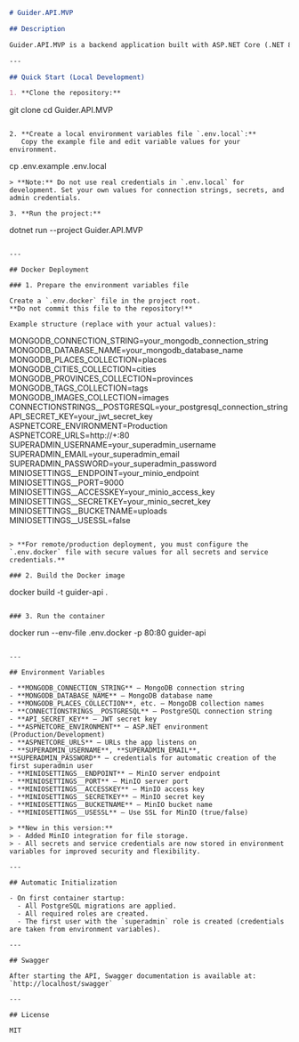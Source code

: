 ```markdown
# Guider.API.MVP

## Description

Guider.API.MVP is a backend application built with ASP.NET Core (.NET 8), implementing a REST API for managing users, roles, cities, provinces, tags, and other entities. The project supports JWT authentication and integrates with both MongoDB and PostgreSQL. File storage is handled via MinIO.

---

## Quick Start (Local Development)

1. **Clone the repository:**
```
   git clone <repository-url>
   cd Guider.API.MVP
```

2. **Create a local environment variables file `.env.local`:**
   Copy the example file and edit variable values for your environment.
```
   cp .env.example .env.local
```
> **Note:** Do not use real credentials in `.env.local` for development. Set your own values for connection strings, secrets, and admin credentials.

3. **Run the project:**
```
   dotnet run --project Guider.API.MVP
```

---

## Docker Deployment

### 1. Prepare the environment variables file

Create a `.env.docker` file in the project root.  
**Do not commit this file to the repository!**

Example structure (replace with your actual values):
```
MONGODB_CONNECTION_STRING=your_mongodb_connection_string
MONGODB_DATABASE_NAME=your_mongodb_database_name
MONGODB_PLACES_COLLECTION=places
MONGODB_CITIES_COLLECTION=cities
MONGODB_PROVINCES_COLLECTION=provinces
MONGODB_TAGS_COLLECTION=tags
MONGODB_IMAGES_COLLECTION=images
CONNECTIONSTRINGS__POSTGRESQL=your_postgresql_connection_string
API_SECRET_KEY=your_jwt_secret_key
ASPNETCORE_ENVIRONMENT=Production
ASPNETCORE_URLS=http://+:80
SUPERADMIN_USERNAME=your_superadmin_username
SUPERADMIN_EMAIL=your_superadmin_email
SUPERADMIN_PASSWORD=your_superadmin_password
MINIOSETTINGS__ENDPOINT=your_minio_endpoint
MINIOSETTINGS__PORT=9000
MINIOSETTINGS__ACCESSKEY=your_minio_access_key
MINIOSETTINGS__SECRETKEY=your_minio_secret_key
MINIOSETTINGS__BUCKETNAME=uploads
MINIOSETTINGS__USESSL=false
```

> **For remote/production deployment, you must configure the `.env.docker` file with secure values for all secrets and service credentials.**

### 2. Build the Docker image
```
docker build -t guider-api .
```

### 3. Run the container
```
docker run --env-file .env.docker -p 80:80 guider-api
```

---

## Environment Variables

- **MONGODB_CONNECTION_STRING** — MongoDB connection string
- **MONGODB_DATABASE_NAME** — MongoDB database name
- **MONGODB_PLACES_COLLECTION**, etc. — MongoDB collection names
- **CONNECTIONSTRINGS__POSTGRESQL** — PostgreSQL connection string
- **API_SECRET_KEY** — JWT secret key
- **ASPNETCORE_ENVIRONMENT** — ASP.NET environment (Production/Development)
- **ASPNETCORE_URLS** — URLs the app listens on
- **SUPERADMIN_USERNAME**, **SUPERADMIN_EMAIL**, **SUPERADMIN_PASSWORD** — credentials for automatic creation of the first superadmin user
- **MINIOSETTINGS__ENDPOINT** — MinIO server endpoint
- **MINIOSETTINGS__PORT** — MinIO server port
- **MINIOSETTINGS__ACCESSKEY** — MinIO access key
- **MINIOSETTINGS__SECRETKEY** — MinIO secret key
- **MINIOSETTINGS__BUCKETNAME** — MinIO bucket name
- **MINIOSETTINGS__USESSL** — Use SSL for MinIO (true/false)

> **New in this version:**  
> - Added MinIO integration for file storage.  
> - All secrets and service credentials are now stored in environment variables for improved security and flexibility.

---

## Automatic Initialization

- On first container startup:
  - All PostgreSQL migrations are applied.
  - All required roles are created.
  - The first user with the `superadmin` role is created (credentials are taken from environment variables).

---

## Swagger

After starting the API, Swagger documentation is available at:  
`http://localhost/swagger`

---

## License

MIT
```